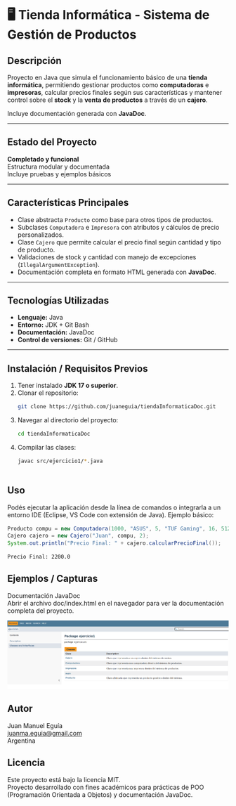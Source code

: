 # 🖥️ Tienda Informática - Sistema de Gestión de Productos

## Descripción
Proyecto en Java que simula el funcionamiento básico de una **tienda informática**, permitiendo gestionar productos como **computadoras** e **impresoras**, calcular precios finales según sus características y mantener control sobre el **stock** y la **venta de productos** a través de un **cajero**.  

Incluye documentación generada con **JavaDoc**.

---

## Estado del Proyecto
 **Completado y funcional**  
 Estructura modular y documentada  
 Incluye pruebas y ejemplos básicos  

---

## Características Principales
- Clase abstracta `Producto` como base para otros tipos de productos.  
- Subclases `Computadora` e `Impresora` con atributos y cálculos de precio personalizados.  
- Clase `Cajero` que permite calcular el precio final según cantidad y tipo de producto.  
- Validaciones de stock y cantidad con manejo de excepciones (`IllegalArgumentException`).  
- Documentación completa en formato HTML generada con **JavaDoc**.

---

## Tecnologías Utilizadas
- **Lenguaje:** Java
- **Entorno:** JDK + Git Bash
- **Documentación:** JavaDoc  
- **Control de versiones:** Git / GitHub  

---

## Instalación / Requisitos Previos
1. Tener instalado **JDK 17 o superior**.  
2. Clonar el repositorio:
   ```bash
   git clone https://github.com/juaneguia/tiendaInformaticaDoc.git
3. Navegar al directorio del proyecto:
   ```bash
   cd tiendaInformaticaDoc
4. Compilar las clases:
   ```bash
   javac src/ejercicio1/*.java
 
## Uso
Podés ejecutar la aplicación desde la línea de comandos o integrarla a un entorno IDE (Eclipse, VS Code con extensión de Java).
Ejemplo básico:
```java
Producto compu = new Computadora(1000, "ASUS", 5, "TUF Gaming", 16, 512, true);
Cajero cajero = new Cajero("Juan", compu, 2);
System.out.println("Precio Final: " + cajero.calcularPrecioFinal());
```
```bash
Precio Final: 2200.0
```
## Ejemplos / Capturas
Documentación JavaDoc  
Abrir el archivo doc/index.html en el navegador para ver la documentación completa del proyecto.

![Vista del Javadoc](https://github.com/juaneguia/tiendaInformaticaDoc/blob/main/img/javadoc.png?raw=true) 

## Autor
Juan Manuel Eguía  
juanma.eguia@gmail.com  
Argentina

## Licencia
Este proyecto está bajo la licencia MIT.  
Proyecto desarrollado con fines académicos para prácticas de POO (Programación Orientada a Objetos) y documentación JavaDoc.
